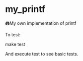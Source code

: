 # my_printf
 🖨My own implementation of printf
 
 To test:
 
 make test
 
 And execute test to see basic tests. 
